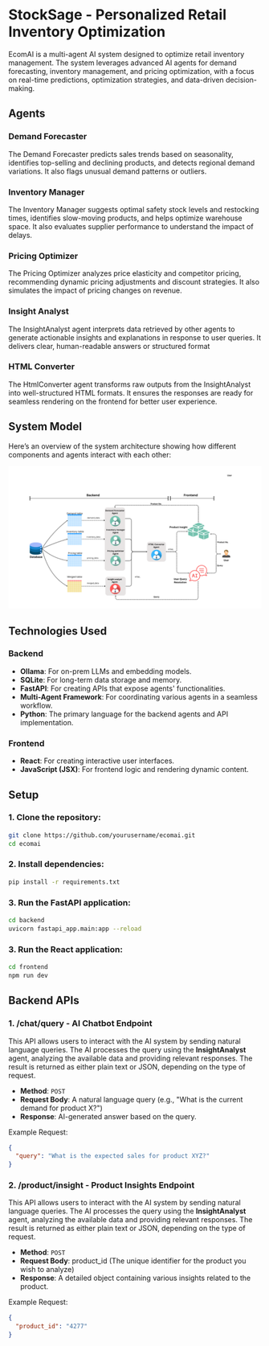 # StockSage - Personalized Retail Inventory Optimization

EcomAI is a multi-agent AI system designed to optimize retail inventory management. The system leverages advanced AI agents for demand forecasting, inventory management, and pricing optimization, with a focus on real-time predictions, optimization strategies, and data-driven decision-making.

## Agents

### Demand Forecaster
The Demand Forecaster predicts sales trends based on seasonality, identifies top-selling and declining products, and detects regional demand variations. It also flags unusual demand patterns or outliers.

### Inventory Manager
The Inventory Manager suggests optimal safety stock levels and restocking times, identifies slow-moving products, and helps optimize warehouse space. It also evaluates supplier performance to understand the impact of delays.

### Pricing Optimizer
The Pricing Optimizer analyzes price elasticity and competitor pricing, recommending dynamic pricing adjustments and discount strategies. It also simulates the impact of pricing changes on revenue.

### Insight Analyst
The InsightAnalyst agent interprets data retrieved by other agents to generate actionable insights and explanations in response to user queries. It delivers clear, human-readable answers or structured format

### HTML Converter
The HtmlConverter agent transforms raw outputs from the InsightAnalyst into well-structured HTML formats. It ensures the responses are ready for seamless rendering on the frontend for better user experience.

## System Model

Here’s an overview of the system architecture showing how different components and agents interact with each other:

![System Model](stocksage_system_model.png)

## Technologies Used

### Backend
- **Ollama**: For on-prem LLMs and embedding models.
- **SQLite**: For long-term data storage and memory.
- **FastAPI**: For creating APIs that expose agents' functionalities.
- **Multi-Agent Framework**: For coordinating various agents in a seamless workflow.
- **Python**: The primary language for the backend agents and API implementation.

### Frontend
- **React**: For creating interactive user interfaces.
- **JavaScript (JSX)**: For frontend logic and rendering dynamic content.

## Setup

### 1. Clone the repository:
```bash
git clone https://github.com/yourusername/ecomai.git
cd ecomai
```

### 2. Install dependencies:
```bash
pip install -r requirements.txt
```
### 3. Run the FastAPI application:
```bash
cd backend
uvicorn fastapi_app.main:app --reload
```

### 3. Run the React application:
```bash
cd frontend 
npm run dev
```
## Backend APIs

### 1. **/chat/query** - AI Chatbot Endpoint
This API allows users to interact with the AI system by sending natural language queries. The AI processes the query using the **InsightAnalyst** agent, analyzing the available data and providing relevant responses. The result is returned as either plain text or JSON, depending on the type of request.

- **Method**: `POST`
- **Request Body**: A natural language query (e.g., "What is the current demand for product X?")
- **Response**: AI-generated answer based on the query.

Example Request:
```json
{
  "query": "What is the expected sales for product XYZ?"
}
```
### 2. **/product/insight** - Product Insights Endpoint
This API allows users to interact with the AI system by sending natural language queries. The AI processes the query using the **InsightAnalyst** agent, analyzing the available data and providing relevant responses. The result is returned as either plain text or JSON, depending on the type of request.

- **Method**: `POST`
- **Request Body**: product_id (The unique identifier for the product you wish to analyze)
- **Response**: A detailed object containing various insights related to the product.

Example Request:
```json
{
  "product_id": "4277"
}
```

